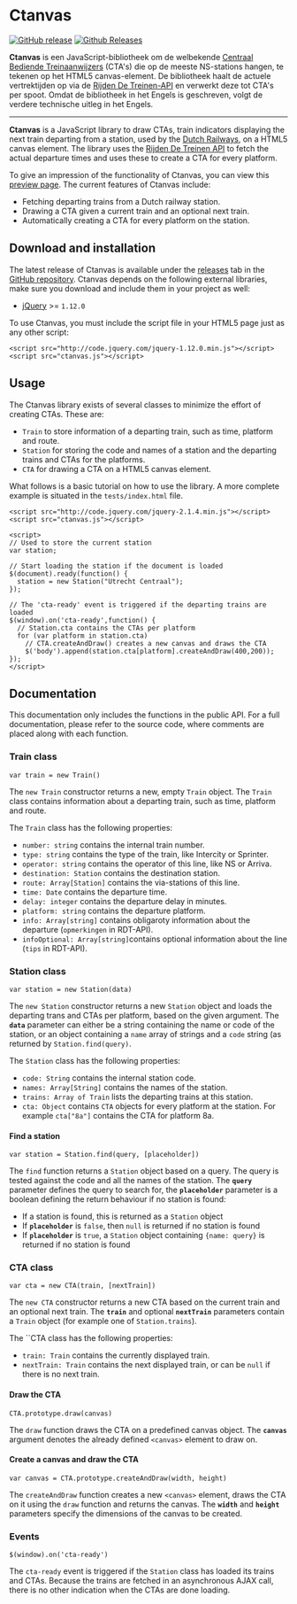 # Ctanvas

[![GitHub release](https://img.shields.io/github/release/dengsn/Ctanvas.svg)](https://github.com/dengsn/Ctanvas/releases) [![Github Releases](https://img.shields.io/github/downloads/dengsn/Ctanvas/latest/total.svg)](https://github.com/dengsn/Ctanvas/releases)

**Ctanvas** is een JavaScript-bibliotheek om de welbekende [Centraal Bediende Treinaanwijzers](https://nl.wikipedia.org/wiki/Centraal_bediende_treinaanwijzers_in_Nederland) (CTA's) die op de meeste NS-stations hangen, te tekenen op het HTML5 canvas-element. De bibliotheek haalt de actuele vertrektijden op via de [Rijden De Treinen-API](https://github.com/geertw/rdt-infoplus-dvs) en verwerkt deze tot CTA's per spoot. Omdat de bibliotheek in het Engels is geschreven, volgt de verdere technische uitleg in het Engels.

---

**Ctanvas** is a JavaScript library to draw CTAs, train indicators displaying the next train departing from a station, used by the [Dutch Railways](http://ns.nl), on a HTML5 canvas element. The library uses the [Rijden De Treinen API](https://github.com/geertw/rdt-infoplus-dvs) to fetch the actual departure times and uses these to create a CTA for every platform.

To give an impression of the functionality of Ctanvas, you can view this [preview page](http://ctanvas.com). The current features of Ctanvas include:

 - Fetching departing trains from a Dutch railway station.
 - Drawing a CTA given a current train and an optional next train.
 - Automatically creating a CTA for every platform on the station.

## Download and installation

The latest release of Ctanvas is available under the [releases](https://github.com/dengsn/Ctanvas/releases) tab in the [GitHub repository](https://github.com/dengsn/Ctanvas). Ctanvas depends on the following external libraries, make sure you download and include them in your project as well:

- [jQuery](https://jquery.com/) >= `1.12.0`

To use Ctanvas, you must include the script file in your HTML5 page just as any other script:

    <script src="http://code.jquery.com/jquery-1.12.0.min.js"></script>
    <script src="ctanvas.js"></script>

## Usage

The Ctanvas library exists of several classes to minimize the effort of creating CTAs. These are:

- `Train` to store information of a departing train, such as time, platform and route.
- `Station` for storing the code and names of a station and the departing trains and CTAs for the platforms.
- `CTA` for drawing a CTA on a HTML5 canvas element.

What follows is a basic tutorial on how to use the library. A more complete example is situated in the `tests/index.html` file.

    <script src="http://code.jquery.com/jquery-2.1.4.min.js"></script>
    <script src="ctanvas.js"></script>
    
    <script>
    // Used to store the current station
    var station;

    // Start loading the station if the document is loaded
    $(document).ready(function() {
      station = new Station("Utrecht Centraal");
    });

    // The 'cta-ready' event is triggered if the departing trains are loaded
    $(window).on('cta-ready',function() {
      // Station.cta contains the CTAs per platform
      for (var platform in station.cta)
        // CTA.createAndDraw() creates a new canvas and draws the CTA
        $('body').append(station.cta[platform].createAndDraw(400,200));
    });
    </script>

## Documentation

This documentation only includes the functions in the public API. For a full documentation, please refer to the source code, where comments are placed along with each function.

### Train class

    var train = new Train()

The `new Train` constructor returns a new, empty `Train` object.  The `Train` class contains information about a departing train, such as time, platform and route.

The `Train` class has the following properties:

 - `number: string` contains the internal train number.
 - `type: string` contains the type of the train, like Intercity or Sprinter.
 - `operator: string` contains the operator of this line, like NS or Arriva.
 - `destination: Station` contains the destination station.
 - `route: Array[Station]` contains the via-stations of this line.
 - `time: Date` contains the departure time.
 - `delay: integer` contains the departure delay in minutes.
 - `platform: string` contains the departure platform.
 - `info: Array[string]` contains obligaroty information about the departure (`opmerkingen` in RDT-API).
 - `infoOptional: Array[string]`contains optional information about the line (`tips` in RDT-API).

### Station class

    var station = new Station(data)

The `new Station` constructor returns a new `Station` object and loads the departing trans and CTAs per platform, based on the given argument. 
The **`data`** parameter can either be a string containing the name or code of the station, or an object containing a `name` array of strings and a `code` string (as returned by `Station.find(query)`.

The `Station` class has the following properties:

- `code: String`  contains the internal station code.
- `names: Array[String]` contains the names of the station.
- `trains: Array of Train` lists the departing trains at this station.
- `cta: Object` contains `CTA` objects for every platform at the station. For example `cta["8a"]` contains the CTA for platform 8a.

#### Find a station

    var station = Station.find(query, [placeholder])

The `find` function returns a `Station` object based on a query. The query is tested against the code and all the names of the station. 
The **`query`** parameter defines the query to search for, the **`placeholder`** parameter is a boolean defining the return behaviour if no station is found:

- If a station is found, this is returned as a `Station` object
- If **`placeholder`** is `false`, then `null` is returned if no station is found
- If **`placeholder`** is `true`, a `Station` object containing `{name: query}` is returned if no station is found

### CTA class

    var cta = new CTA(train, [nextTrain])

The `new CTA` constructor returns a new CTA based on the current train and an optional next train.
The **`train`** and optional **`nextTrain`** parameters contain a `Train` object (for example one of `Station.trains`). 

The ``CTA class has the following properties:

- `train: Train` contains the currently displayed train.
- `nextTrain: Train` contains the next displayed train, or can be `null` if there is no next train.

#### Draw the CTA

    CTA.prototype.draw(canvas)

The `draw` function draws the CTA on a predefined canvas object. The **`canvas`** argument denotes the already defined `<canvas>` element to draw on.

#### Create a canvas and draw the CTA

    var canvas = CTA.prototype.createAndDraw(width, height)

The `createAndDraw` function creates a new `<canvas>` element, draws the CTA on it using the `draw` function and returns the canvas. The **`width`** and **`height`** parameters specify the dimensions of the canvas to be created.

### Events

    $(window).on('cta-ready')

The  `cta-ready` event is triggered if the `Station` class has loaded its trains and CTAs. Because the trains are fetched in an asynchronous AJAX call, there is no other indication when the CTAs are done loading.